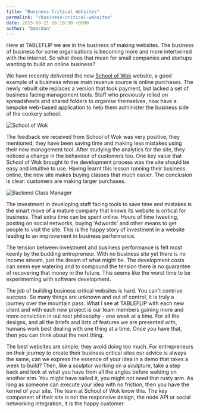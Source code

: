 ```yaml
---
title: "Business Critical Websites"
permalink: "/business-critical-websites"
date: 2015-08-21 16:10:30 +0000
author: "bmordan"
---
```

Here at TABLEFLIP we are in the business of making websites. The business of business for some organisations is becoming more and more intertwined with the internet. So what does that mean for small companies and startups wanting to build an online business?

We have recently delivered the new [School of Wok](https://www.schoolofwok.co.uk) website, a good example of a business whose main revenue source is online purchases. The newly rebuilt site replaces a version that took payment, but lacked a set of business facing management tools. Staff who previously relied on spreadsheets and shared folders to organise themselves, now have a bespoke web-based application to help them administer the business side of the cookery school.

![School of Wok](https://cloud.githubusercontent.com/assets/4499581/9408094/5e4b796a-4807-11e5-8442-74f9df18006d.jpg)

The feedback we received from School of Wok was very positive, they mentioned; they have been saving time and making less mistakes using their new management tool. After studying the analytics for the site, they noticed a change in the behaviour of customers too. One key value that School of Wok brought to the development process was the site should be easy and intuitive to use. Having learnt this lesson running their business online, the new site makes buying classes that much easier. The conclusion is clear: customers are making larger purchases.

![Backend Class Manager](https://cloud.githubusercontent.com/assets/4499581/9547011/121e4e18-4d8f-11e5-8817-3e9501bd7161.jpg)

The investment in developing staff facing tools to save time and mistakes is the smart move of a mature company that knows its website is critical for business. That extra time can be spent online. Hours of time tweeting, posting on social networks, buying 'Adwords' and other means to get people to visit the site. This is the happy story of investment in a website leading to an improvement in business performance.

The tension between investment and business performance is felt most keenly by the budding entrepreneur. With no business site yet there is no income stream, just the dream of what might be. The development costs can seem eye watering and to compound the tension there is no guarantee of recovering that money in the future. This seems like the worst time to be experimenting with software development.

The job of building business critical websites is hard. You can't contrive success. So many things are unknown and out of control, it is truly a journey over the mountain pass. What I see at TABLEFLIP with each new client and with each new project is our team members gaining more and more conviction in out root philosophy - one week at a time. For all the designs, and all the briefs and lists of features we are presented with, humans work best dealing with one thing at a time. Once you have that, then you can think about the next thing.

The best websites are simple; they avoid doing too much. For entrepreneurs on their journey to create their business critical sites our advice is always the same, can we express the essence of your idea in a demo that takes a week to build? Then, like a sculptor working on a sculpture, take a step back and look at what you have from all the angles before welding on another arm. You might have nailed it, you might not need that rusty arm. As long as someone can execute your idea with no friction, then you have the kernel of your site. The team at School of Wok know this. The key component of their site is not the responsive design, the node API or social networking integration, it is the happy customer.
